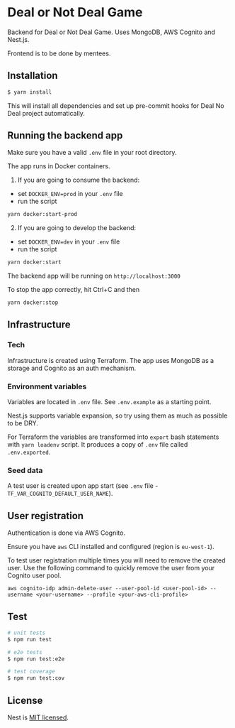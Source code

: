 # Deal or Not Deal Game

Backend for Deal or Not Deal Game. Uses MongoDB, AWS Cognito and Nest.js.

Frontend is to be done by mentees.

## Installation

```bash
$ yarn install
```

This will install all dependencies and set up pre-commit hooks for Deal No Deal project automatically.

## Running the backend app
Make sure you have a valid `.env` file in your root directory.

The app runs in Docker containers. 

1. If you are going to consume the backend: 
- set `DOCKER_ENV=prod` in your `.env` file
- run the script

```bash
yarn docker:start-prod
```

2. If you are going to develop the backend:

- set `DOCKER_ENV=dev` in your `.env` file
- run the script

```bash
yarn docker:start
```

The backend app will be running on `http://localhost:3000`

To stop the app correctly, hit Ctrl+C and then

```bash
yarn docker:stop
```


## Infrastructure

### Tech
Infrastructure is created using Terraform. The app uses MongoDB as a storage and Cognito as an auth mechanism.

### Environment variables
Variables are located in `.env` file. See `.env.example` as a starting point.

Nest.js supports variable expansion, so try using them as much as possible to be DRY.

For Terraform the variables are transformed into `export` bash statements with `yarn loadenv` script. It produces a copy of `.env` file called `.env.exported`. 

### Seed data
A test user is created upon app start (see `.env` file - `TF_VAR_COGNITO_DEFAULT_USER_NAME`).

## User registration
Authentication is done via AWS Cognito.

Ensure you have `aws` CLI installed and configured (region is `eu-west-1`).

To test user registration multiple times you will need to remove the created user. Use the following command to quickly remove the user from your Cognito user pool.

```
aws cognito-idp admin-delete-user --user-pool-id <user-pool-id> --username <your-username> --profile <your-aws-cli-profile>
```


## Test

```bash
# unit tests
$ npm run test

# e2e tests
$ npm run test:e2e

# test coverage
$ npm run test:cov
```

## License

Nest is [MIT licensed](LICENSE).
